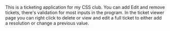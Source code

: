 This is a ticketing application for my CSS club.
You can add Edit and remove tickets, there's validation for most inputs in the program.
In the ticket viewer page you can right click to delete or view and edit a full ticket to either add a resolution or change
a previous value.